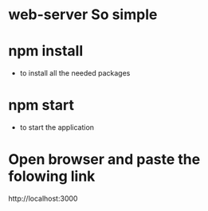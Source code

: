 # web-server So simple 


# npm install

* to install all the needed packages 

# npm start

* to start the application

# Open browser and paste the folowing link

http://localhost:3000
